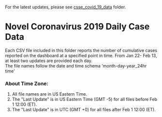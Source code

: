 For the latest updates, please see [csse_covid_19_data](https://github.com/CSSEGISandData/COVID-19/tree/master/csse_covid_19_data) folder.

# Novel Coronavirus 2019 Daily Case Data
Each CSV file included in this folder reports the number of cumulative cases reported on the dashboard at a specified point in time. From Jan 22- Feb 13, at least two updates are provided each day. <br>
The file names follow the date and time schema 'month-day-year_24hr time'

### About Time Zone:
1. All file names are in US Eastern Time.
2. The "Last Update" is in US Eastern Time (GMT -5) for all files before Feb 1 12:00 (ET).
3. The "Last Update" is in UTC (GMT +0) for all files after Feb 1 12:00 (ET).
